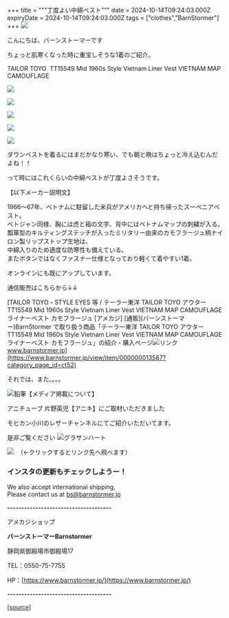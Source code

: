 +++
title = """丁度よい中綿ベスト"""
date = 2024-10-14T09:24:03.000Z
expiryDate = 2024-10-14T09:24:03.000Z
tags = ["clothes","BarnStormer"]
+++
[![](https://stat.ameba.jp/user_images/20231023/16/barnstormer-go/b2/03/p/o0420015015354743273.png)](https://ameblo.jp/barnstormer-go/entry-12825670498.html)

こんにちは、バーンストーマーです

ちょっと肌寒くなった時に重宝しそうな1着のご紹介。

TAILOR TOYO  TT15549 Mid 1960s Style Vietnam Liner Vest VIETNAM MAP CAMOUFLAGE

[![](https://stat.ameba.jp/user_images/20241014/18/barnstormer-go/cc/71/j/o0472070015497878250.jpg)](https://stat.ameba.jp/user_images/20241014/18/barnstormer-go/cc/71/j/o0472070015497878250.jpg)

[![](https://stat.ameba.jp/user_images/20241014/18/barnstormer-go/b1/05/j/o0466070015497878253.jpg)](https://stat.ameba.jp/user_images/20241014/18/barnstormer-go/b1/05/j/o0466070015497878253.jpg)

[![](https://stat.ameba.jp/user_images/20241014/18/barnstormer-go/3c/ad/j/o0466070015497878254.jpg)](https://stat.ameba.jp/user_images/20241014/18/barnstormer-go/3c/ad/j/o0466070015497878254.jpg)

[![](https://stat.ameba.jp/user_images/20241014/18/barnstormer-go/7f/2b/j/o0466070015497878257.jpg)](https://stat.ameba.jp/user_images/20241014/18/barnstormer-go/7f/2b/j/o0466070015497878257.jpg)

[![](https://stat.ameba.jp/user_images/20241014/18/barnstormer-go/3b/1c/j/o0466070015497878259.jpg)](https://stat.ameba.jp/user_images/20241014/18/barnstormer-go/3b/1c/j/o0466070015497878259.jpg)

ダウンベストを着るにはまだかなり寒い、でも朝と晩はちょっと冷え込むんだよね！！

って時にはこれくらいの中綿ベストが丁度よさそうです。

【以下メーカー説明文】

1966～67年、ベトナムに駐留した米兵がアメリカへと持ち帰ったスーベニアベスト。  
ベトジャン同様、胸には虎と福の文字、背中にはベトナムマップの刺繍が入る。  
瓢箪型のキルティングステッチが入ったミリタリー由来のカモフラージュ柄ナイロン製リップストップ生地は、  
中綿入りのため適度な防寒性も備えている。  
またボタンではなくファスナー仕様となっており軽くて着やすい1着。

オンラインにも既にアップしています。

通信販売はこちらから↓↓

[TAILOR TOYO・STYLE EYES 等 / テーラー東洋 TAILOR TOYO アウター TT15549 Mid 1960s Style Vietnam Liner Vest VIETNAM MAP CAMOUFLAGE ライナーベスト カモフラージュ \[アメカジ\] \[通販\](バーンストーマー)BarnStormer で取り扱う商品「テーラー東洋 TAILOR TOYO アウター TT15549 Mid 1960s Style Vietnam Liner Vest VIETNAM MAP CAMOUFLAGE ライナーベスト カモフラージュ」の紹介・購入ページ![リンク](https://c.stat100.ameba.jp/ameblo/symbols/v3.20.0/svg/gray/editor_link.svg)www.barnstormer.jp](https://www.barnstormer.jp/view/item/000000013587?category_page_id=ct52)

それでは、また。。。。

![鉛筆](https://stat100.ameba.jp/blog/ucs/img/char/char3/519.png)【メディア掲載について】

アニチューブ 片野英児【アニキ】にご取材いただきました

モヒカン小川のレザーチャンネルにてご紹介いただいてます。

是非ご覧ください ![グラサンハート](https://stat100.ameba.jp/blog/ucs/img/char/char3/148.png)

[![](https://stat.ameba.jp/user_images/20230412/16/barnstormer-go/6a/23/p/o0108010815269242493.png)](https://www.instagram.com/barnstormer_daily/)　（←クリックするとリンク先へ飛べます）

### インスタの更新もチェックしようー！

We also accept international shipping,  
Please contact us at bs@barnstormer.jp

**\-------------------------------------**

アメカジショップ

**バーンストーマーBarnstormer**

静岡県御殿場市御殿場17

TEL：0550-75-7755

HP：[https://www.barnstormer.jp/](https://www.barnstormer.jp/)

**\-------------------------------------**

[[source]](https://ameblo.jp/barnstormer-go/entry-12871250233.html)
